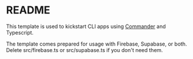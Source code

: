 # README

This template is used to kickstart CLI apps using [Commander](https://www.npmjs.com/package/commander) and Typescript.

The template comes prepared for usage with Firebase, Supabase, or both. Delete src/firebase.ts or src/supabase.ts if you don't need them.
